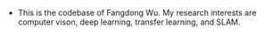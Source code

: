 - This is the codebase of Fangdong Wu. My research interests are computer vison, deep learning, transfer learning, and SLAM.
